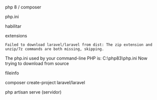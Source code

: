php 8 / composer

php.ini

habilitar

extensions

    Failed to download laravel/laravel from dist: The zip extension and unzip/7z commands are both missing, skipping.
The php.ini used by your command-line PHP is: C:\php83\php.ini
    Now trying to download from source

fileinfo 



composer create-project laravel/laravel

php artisan serve (servidor)

